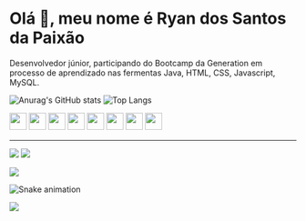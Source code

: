 # Olá 👋, meu nome é Ryan dos Santos da Paixão

Desenvolvedor júnior, participando do Bootcamp da Generation em processo de aprendizado nas fermentas Java, HTML, CSS, Javascript, MySQL.

![Anurag's GitHub stats](https://github-readme-stats.vercel.app/api?username=leaoquara&show_icons=true&theme=highcontrast) ![Top Langs](https://github-readme-stats.vercel.app/api/top-langs/?username=leaoquara&layout=compact&theme=highcontrast)

<p>
<img src="https://img.shields.io/badge/java-%23ED8B00.svg?style=for-the-badge&logo=java&logoColor=white" style="margin-bottom: 4px;" height="30px">
<img src="https://img.shields.io/badge/javascript-%23323330.svg?style=for-the-badge&logo=javascript&logoColor=%23F7DF1E" style="margin-bottom: 4px;" height="30px">
<img src="https://img.shields.io/badge/html5-%23E34F26.svg?style=for-the-badge&logo=html5&logoColor=white" style="margin-bottom: 4px;" height="30px">
<img src="https://img.shields.io/badge/css3-%231572B6.svg?style=for-the-badge&logo=css3&logoColor=white" style="margin-bottom: 4px;" height="30px">
<img src="https://img.shields.io/badge/bootstrap-%23563D7C.svg?style=for-the-badge&logo=bootstrap&logoColor=white" style="margin-bottom: 4px;" height="30px">
<img src="https://img.shields.io/badge/angular-%23DD0031.svg?style=for-the-badge&logo=angular&logoColor=white" style="margin-bottom: 4px;" height="30px">
<img src="https://img.shields.io/badge/git-%23F05033.svg?style=for-the-badge&logo=git&logoColor=white" style="margin-bottom: 4px;" height="30px">
<img src="https://img.shields.io/badge/Linux-FCC624?style=for-the-badge&logo=linux&logoColor=black" style="margin-bottom: 4px;" height="30px">
</p>

<hr>

[<img src="https://img.shields.io/badge/linkedin-%230077B5.svg?&style=for-the-badge&logo=linkedin&logoColor=white" />](https://www.linkedin.com/in/leaoquara/) [<img src="https://img.shields.io/badge/-gmail-2EC866?style=for-the-badge&logo=gmail&logoColor=white" />](mailto:ryansanpaixaos2@gmail.com)

<p><img src="https://github-profile-trophy.vercel.app/?username=leaoquara">
</p>

<p>
   
  
 
  ![Snake animation](https://github.com/leaoquara/leaoquara/blob/output/github-contribution-grid-snake.svg)
  
  
  
  
  
</p>

<p><img src="https://visitcount.itsvg.in/api?id=marcelooo616&label=Profile%20Views&color=12&icon=5&pretty=true"><p>






